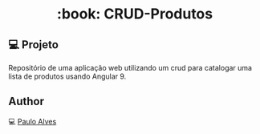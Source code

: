 <h1 align="center">:book: CRUD-Produtos</h1>

## :computer: Projeto
Repositório de uma aplicação web utilizando um crud para catalogar uma lista de produtos usando Angular 9.

## Author
:computer: [Paulo Alves](https://github.com/PauloAlves8039)

